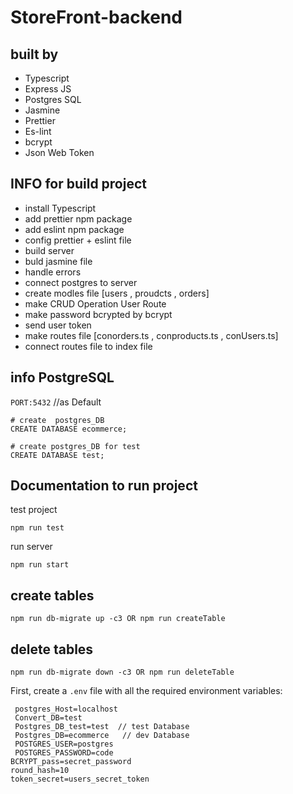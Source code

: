 # StoreFront-backend

## built by

- Typescript
- Express JS
- Postgres SQL
- Jasmine
- Prettier
- Es-lint
- bcrypt
- Json Web Token

## INFO for build project

- install Typescript
- add prettier npm package
- add eslint npm package
- config prettier + eslint file
- build server
- buld jasmine file
- handle errors
- connect postgres to server
- create modles file [users , proudcts , orders]
- make CRUD Operation User Route
- make password bcrypted by bcrypt
- send user token
- make routes file [conorders.ts , conproducts.ts , conUsers.ts]
- connect routes file to index file

## info PostgreSQL

`PORT:5432` //as Default

```
# create  postgres_DB
CREATE DATABASE ecommerce;

# create postgres_DB for test
CREATE DATABASE test;
```

## Documentation to run project

test project

`npm run test`

run server

`npm run start`

## create tables

`npm run db-migrate up -c3 OR npm run createTable`

## delete tables

`npm run db-migrate down -c3 OR npm run deleteTable`

First, create a `.env` file with all the required environment variables:

```
 postgres_Host=localhost
 Convert_DB=test
 Postgres_DB_test=test  // test Database
 Postgres_DB=ecommerce   // dev Database
 POSTGRES_USER=postgres
 POSTGRES_PASSWORD=code
BCRYPT_pass=secret_password
round_hash=10
token_secret=users_secret_token
```
